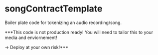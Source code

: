 # songContractTemplate
Boiler plate code for tokenizing an audio recording/song.  

***This code is not production ready!  You will need to tailor this to your media and enviornement!

-> Deploy at your own risk!***
